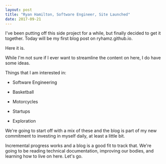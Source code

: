 ```yaml
---
layout: post
title: "Ryan Hamilton, Software Engineer, Site Launched"
date: 2017-09-21
---
```


I've been putting off this side project for a while, but finally decided to get it together. Today will be my first blog post on ryhamz.github.io.

Here it is.

While I'm not sure if I ever want to streamline the content on here, I do have some ideas.

Things that I am interested in:

* Software Engineering

* Basketball

* Motorcycles

* Startups

* Exploration


We're going to start off with a mix of these and the blog is part of my new commitment to investing in myself daily, at least a little bit.

Incremental progress works and a blog is a good fit to track that. We're going to be reading technical documentation, improving our bodies, and learning how to live on here. Let's go.
